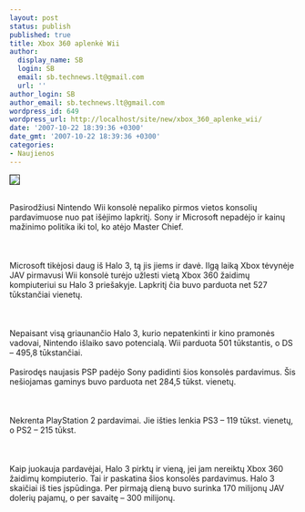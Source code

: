 ```yaml
---
layout: post
status: publish
published: true
title: Xbox 360 aplenkė Wii
author:
  display_name: SB
  login: SB
  email: sb.technews.lt@gmail.com
  url: ''
author_login: SB
author_email: sb.technews.lt@gmail.com
wordpress_id: 649
wordpress_url: http://localhost/site/new/xbox_360_aplenke_wii/
date: '2007-10-22 18:39:36 +0300'
date_gmt: '2007-10-22 18:39:36 +0300'
categories:
- Naujienos
---
```

<div class="imgright"><img src="http://tbn0.google.com/images?q=tbn:Ei30eG95AlKIfM:http://members.aol.com/archerymonkey75/images/xbox%2520360%2520logo.jpg" border="1"></div>
<p><br>Pasirodžiusi Nintendo Wii konsolė nepaliko pirmos vietos konsolių pardavimuose nuo pat išėjimo lapkritį. Sony ir Microsoft nepadėjo ir kainų mažinimo politika iki tol, ko atėjo Master Chief.<br />
<br><br />
<br>Microsoft tikėjosi daug iš Halo 3, tą jis jiems ir davė. Ilgą laiką Xbox tėvynėje JAV pirmavusi Wii konsolė turėjo užlesti vietą Xbox 360 žaidimų kompiuteriui su Halo 3 priešakyje. Lapkritį čia buvo parduota net 527 tūkstančiai vienetų.<br />
<br><br />
<br>Nepaisant visą griaunančio Halo 3, kurio nepatenkinti ir kino pramonės vadovai, Nintendo išlaiko savo potencialą. Wii parduota 501 tūkstantis, o DS – 495,8 tūkstančiai.<br />
<br>Pasirodęs naujasis PSP padėjo Sony padidinti šios konsolės pardavimus. Šis nešiojamas gaminys buvo parduota net 284,5 tūkst. vienetų.<br />
<br><br />
<br>Nekrenta PlayStation 2 pardavimai. Jie išties lenkia PS3 – 119 tūkst. vienetų, o PS2 – 215 tūkst.<br />
<br><br />
<br>Kaip juokauja pardavėjai, Halo 3 pirktų ir vieną, jei jam nereiktų Xbox 360 žaidimų kompiuterio. Tai ir paskatina šios konsolės pardavimus. Halo 3 skaičiai iš ties įspūdinga. Per pirmają dieną buvo surinka 170 milijonų JAV dolerių pajamų, o per savaitę – 300 milijonų.<br />
<br></p>
